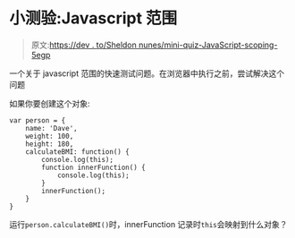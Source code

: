 # 小测验:Javascript 范围

> 原文:[https://dev . to/Sheldon nunes/mini-quiz-JavaScript-scoping-5egp](https://dev.to/sheldonnunes/mini-quiz-javascript-scoping-5egp)

一个关于 javascript 范围的快速测试问题。在浏览器中执行之前，尝试解决这个问题

如果你要创建这个对象:

```
var person = {
    name: 'Dave',
    weight: 100,
    height: 180,
    calculateBMI: function() {
        console.log(this);
        function innerFunction() {
            console.log(this);
        }
        innerFunction();
    }
} 
```

运行`person.calculateBMI()`时，innerFunction 记录时`this`会映射到什么对象？
